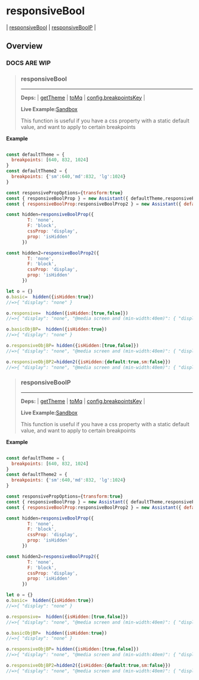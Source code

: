 #  responsiveBool
| [responsiveBool](#responsivebool) | [responsiveBoolP](#responsiveboolP) | 
## Overview
### DOCS ARE WIP



>### responsiveBool
>---
>**Deps:** | [getTheme](#gettheme) | [toMq](#tomq) | [config.breakpointsKey](#config) |
>
>**Live Example:**[Sandbox](https://nr15m67qzp.codesandbox.io/responsiveboolprop)
>
>This function is useful if you have a css property with a static default value, and want to apply to certain breakpoints

**Example**

```javascript

const defaultTheme = {
  breakpoints: [640, 832, 1024]
}
const defaultTheme2 = {
  breakpoints: {'sm':640,'md':832, 'lg':1024}
}

const responsivePropOptions={transform:true}
const { responsiveBoolProp } = new Assistant({ defaultTheme,responsivePropOptions })
const { responsiveBoolProp:responsiveBoolProp2 } = new Assistant({ defaultTheme:defaultTheme2,responsivePropOptions })

const hidden=responsiveBoolProp({
        T: 'none',
        F: 'block',
        cssProp: 'display',
        prop: 'isHidden'
      })

const hidden2=responsiveBoolProp2({
        T: 'none',
        F: 'block',
        cssProp: 'display',
        prop: 'isHidden'
      })

let o = {}
o.basic=  hidden({isHidden:true})
//=>{ "display": "none" }

o.responsive=  hidden({isHidden:[true,false]})
//=>{ "display": "none", "@media screen and (min-width:40em)": { "display": "block" } }

o.basicObjBP=  hidden({isHidden:true})
//=>{ "display": "none" }

o.responsiveObjBP= hidden({isHidden:[true,false]})
//=>{ "display": "none", "@media screen and (min-width:40em)": { "display": "block" } }

o.responsiveObjBP2=hidden2({isHidden:{default:true,sm:false}})
//=>{ "display": "none", "@media screen and (min-width:40em)": { "display": "block" } }

```


>### responsiveBoolP
>---
>**Deps:** | [getTheme](#gettheme) | [toMq](#tomq) | [config.breakpointsKey](#config) |
>
>**Live Example:**[Sandbox](https://nr15m67qzp.codesandbox.io/responsiveboolprop)
>
>This function is useful if you have a css property with a static default value, and want to apply to certain breakpoints

**Example**

```javascript

const defaultTheme = {
  breakpoints: [640, 832, 1024]
}
const defaultTheme2 = {
  breakpoints: {'sm':640,'md':832, 'lg':1024}
}

const responsivePropOptions={transform:true}
const { responsiveBoolProp } = new Assistant({ defaultTheme,responsivePropOptions })
const { responsiveBoolProp:responsiveBoolProp2 } = new Assistant({ defaultTheme:defaultTheme2,responsivePropOptions })

const hidden=responsiveBoolProp({
        T: 'none',
        F: 'block',
        cssProp: 'display',
        prop: 'isHidden'
      })

const hidden2=responsiveBoolProp2({
        T: 'none',
        F: 'block',
        cssProp: 'display',
        prop: 'isHidden'
      })

let o = {}
o.basic=  hidden({isHidden:true})
//=>{ "display": "none" }

o.responsive=  hidden({isHidden:[true,false]})
//=>{ "display": "none", "@media screen and (min-width:40em)": { "display": "block" } }

o.basicObjBP=  hidden({isHidden:true})
//=>{ "display": "none" }

o.responsiveObjBP= hidden({isHidden:[true,false]})
//=>{ "display": "none", "@media screen and (min-width:40em)": { "display": "block" } }

o.responsiveObjBP2=hidden2({isHidden:{default:true,sm:false}})
//=>{ "display": "none", "@media screen and (min-width:40em)": { "display": "block" } }

```